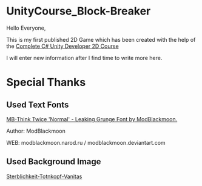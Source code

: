 # UnityCourse_Block-Breaker

Hello Everyone,

This is my first published 2D Game which has been created with the help of the [Complete C# Unity Developer 2D Course](https://www.udemy.com/course/unitycourse/learn/lecture/11410170#overview)

I will enter new information after I find time to write more here.

# Special Thanks

## Used Text Fonts

[MB-Think Twice 'Normal' - Leaking Grunge Font by ModBlackmoon.](https://www.dafont.com/de/mb-think-twice.font)

Author: ModBlackmoon

WEB: modblackmoon.narod.ru / modblackmoon.deviantart.com

## Used Background Image

[Sterblichkeit-Totnkopf-Vanitas](https://pixabay.com/de/illustrations/sterblichkeit-totenkopf-vanitas-401222/)
